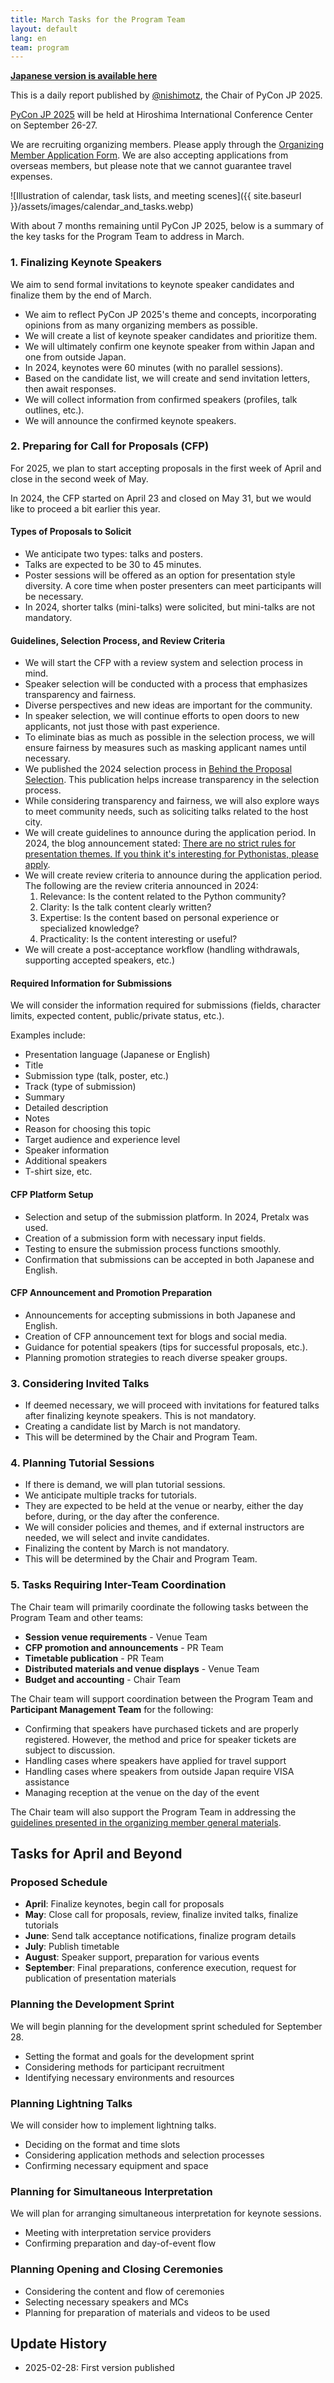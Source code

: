 ```yaml
---
title: March Tasks for the Program Team
layout: default
lang: en
team: program
---
```


[**Japanese version is available here**](https://pyconjp-2025-chair.nishimotz.com/2025/02/28/program-team-tasks-ja.html)

This is a daily report published by [@nishimotz](https://d.nishimotz.com/aboutme), the Chair of PyCon JP 2025.

[PyCon JP 2025](https://2025.pycon.jp/) will be held at Hiroshima International Conference Center on September 26-27.

We are recruiting organizing members. Please apply through the [Organizing Member Application Form](https://forms.gle/7irqYKhZVj7AY7LfA).
We are also accepting applications from overseas members, but please note that we cannot guarantee travel expenses.

<div class="image-center">
![Illustration of calendar, task lists, and meeting scenes]({{ site.baseurl }}/assets/images/calendar_and_tasks.webp)
</div>

With about 7 months remaining until PyCon JP 2025, below is a summary of the key tasks for the Program Team to address in March.

### 1. Finalizing Keynote Speakers

We aim to send formal invitations to keynote speaker candidates and finalize them by the end of March.

- We aim to reflect PyCon JP 2025's theme and concepts, incorporating opinions from as many organizing members as possible.
- We will create a list of keynote speaker candidates and prioritize them.
- We will ultimately confirm one keynote speaker from within Japan and one from outside Japan.
- In 2024, keynotes were 60 minutes (with no parallel sessions).
- Based on the candidate list, we will create and send invitation letters, then await responses.
- We will collect information from confirmed speakers (profiles, talk outlines, etc.).
- We will announce the confirmed keynote speakers.

### 2. Preparing for Call for Proposals (CFP)

For 2025, we plan to start accepting proposals in the first week of April and close in the second week of May.

In 2024, the CFP started on April 23 and closed on May 31, but we would like to proceed a bit earlier this year.

#### Types of Proposals to Solicit

- We anticipate two types: talks and posters.
- Talks are expected to be 30 to 45 minutes.
- Poster sessions will be offered as an option for presentation style diversity. A core time when poster presenters can meet participants will be necessary.
- In 2024, shorter talks (mini-talks) were solicited, but mini-talks are not mandatory.

#### Guidelines, Selection Process, and Review Criteria

- We will start the CFP with a review system and selection process in mind.
- Speaker selection will be conducted with a process that emphasizes transparency and fairness.
- Diverse perspectives and new ideas are important for the community.
- In speaker selection, we will continue efforts to open doors to new applicants, not just those with past experience.
- To eliminate bias as much as possible in the selection process, we will ensure fairness by measures such as masking applicant names until necessary.
- We published the 2024 selection process in [Behind the Proposal Selection](https://pyconjp.blogspot.com/2024/08/2024-behinde-selection.html). This publication helps increase transparency in the selection process.
- While considering transparency and fairness, we will also explore ways to meet community needs, such as soliciting talks related to the host city.
- We will create guidelines to announce during the application period. In 2024, the blog announcement stated: [There are no strict rules for presentation themes. If you think it's interesting for Pythonistas, please apply](https://pyconjp.blogspot.com/2024/05/share-your-python-experience-at-pyconjp2024.html).
- We will create review criteria to announce during the application period. The following are the review criteria announced in 2024:
  1. Relevance: Is the content related to the Python community?
  2. Clarity: Is the talk content clearly written?
  3. Expertise: Is the content based on personal experience or specialized knowledge?
  4. Practicality: Is the content interesting or useful?
- We will create a post-acceptance workflow (handling withdrawals, supporting accepted speakers, etc.)

#### Required Information for Submissions

We will consider the information required for submissions (fields, character limits, expected content, public/private status, etc.).

Examples include:

- Presentation language (Japanese or English)
- Title
- Submission type (talk, poster, etc.)
- Track (type of submission)
- Summary
- Detailed description
- Notes
- Reason for choosing this topic
- Target audience and experience level
- Speaker information
- Additional speakers
- T-shirt size, etc.

#### CFP Platform Setup

- Selection and setup of the submission platform. In 2024, Pretalx was used.
- Creation of a submission form with necessary input fields.
- Testing to ensure the submission process functions smoothly.
- Confirmation that submissions can be accepted in both Japanese and English.

#### CFP Announcement and Promotion Preparation

- Announcements for accepting submissions in both Japanese and English.
- Creation of CFP announcement text for blogs and social media.
- Guidance for potential speakers (tips for successful proposals, etc.).
- Planning promotion strategies to reach diverse speaker groups.

### 3. Considering Invited Talks

- If deemed necessary, we will proceed with invitations for featured talks after finalizing keynote speakers. This is not mandatory.
- Creating a candidate list by March is not mandatory.
- This will be determined by the Chair and Program Team.

### 4. Planning Tutorial Sessions

- If there is demand, we will plan tutorial sessions.
- We anticipate multiple tracks for tutorials.
- They are expected to be held at the venue or nearby, either the day before, during, or the day after the conference.
- We will consider policies and themes, and if external instructors are needed, we will select and invite candidates.
- Finalizing the content by March is not mandatory.
- This will be determined by the Chair and Program Team.

### 5. Tasks Requiring Inter-Team Coordination

The Chair team will primarily coordinate the following tasks between the Program Team and other teams:

- **Session venue requirements** - Venue Team
- **CFP promotion and announcements** - PR Team
- **Timetable publication** - PR Team
- **Distributed materials and venue displays** - Venue Team
- **Budget and accounting** - Chair Team

The Chair team will support coordination between the Program Team and **Participant Management Team** for the following:

- Confirming that speakers have purchased tickets and are properly registered. However, the method and price for speaker tickets are subject to discussion.
- Handling cases where speakers have applied for travel support
- Handling cases where speakers from outside Japan require VISA assistance
- Managing reception at the venue on the day of the event

The Chair team will also support the Program Team in addressing the [guidelines presented in the organizing member general materials](https://pyconjp-2025-chair.nishimotz.com/2025/02/25/kickoff-en.html).

## Tasks for April and Beyond

### Proposed Schedule

- **April**: Finalize keynotes, begin call for proposals
- **May**: Close call for proposals, review, finalize invited talks, finalize tutorials
- **June**: Send talk acceptance notifications, finalize program details
- **July**: Publish timetable
- **August**: Speaker support, preparation for various events
- **September**: Final preparations, conference execution, request for publication of presentation materials

### Planning the Development Sprint

We will begin planning for the development sprint scheduled for September 28.

- Setting the format and goals for the development sprint
- Considering methods for participant recruitment
- Identifying necessary environments and resources

### Planning Lightning Talks

We will consider how to implement lightning talks.

- Deciding on the format and time slots
- Considering application methods and selection processes
- Confirming necessary equipment and space

### Planning for Simultaneous Interpretation

We will plan for arranging simultaneous interpretation for keynote sessions.

- Meeting with interpretation service providers
- Confirming preparation and day-of-event flow

### Planning Opening and Closing Ceremonies

- Considering the content and flow of ceremonies
- Selecting necessary speakers and MCs
- Planning for preparation of materials and videos to be used

## Update History

- 2025-02-28: First version published

